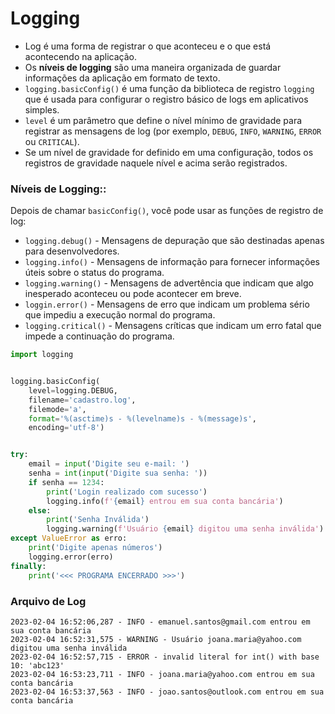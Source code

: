 # Logging


- Log é uma forma de registrar o que aconteceu e o que está acontecendo na aplicação.
- Os **níveis de logging** são uma maneira organizada de guardar informações da aplicação em formato de texto.
- ``logging.basicConfig()`` é uma função da biblioteca de registro ``logging`` que é usada para configurar o registro básico de logs em aplicativos simples.
- ``level`` é um parâmetro que define o nível mínimo de gravidade para registrar as mensagens de log (por exemplo, ``DEBUG``, ``INFO``, ``WARNING``, ``ERROR`` ou ``CRITICAL``).
- Se um nível de gravidade for definido em uma configuração, todos os registros de gravidade naquele nível e acima serão registrados.


### Níveis de Logging::


Depois de chamar ``basicConfig()``, você pode usar as funções de registro de log:


- ``logging.debug()`` - Mensagens de depuração que são destinadas apenas para desenvolvedores.
- ``logging.info()`` - Mensagens de informação para fornecer informações úteis sobre o status do programa.
- ``logging.warning()`` - Mensagens de advertência que indicam que algo inesperado aconteceu ou pode acontecer em breve.
- ``loggin.error()`` - Mensagens de erro que indicam um problema sério que impediu a execução normal do programa. 
- ``logging.critical()`` - Mensagens críticas que indicam um erro fatal que impede a continuação do programa.


````python
import logging


logging.basicConfig(
    level=logging.DEBUG, 
    filename='cadastro.log',
    filemode='a',
    format='%(asctime)s - %(levelname)s - %(message)s',
    encoding='utf-8')


try:
    email = input('Digite seu e-mail: ')
    senha = int(input('Digite sua senha: '))
    if senha == 1234:
        print('Login realizado com sucesso')
        logging.info(f'{email} entrou em sua conta bancária')
    else:
        print('Senha Inválida')
        logging.warning(f'Usuário {email} digitou uma senha inválida')
except ValueError as erro:
    print('Digite apenas números')
    logging.error(erro)
finally:
    print('<<< PROGRAMA ENCERRADO >>>')
````


### Arquivo de Log


````
2023-02-04 16:52:06,287 - INFO - emanuel.santos@gmail.com entrou em sua conta bancária
2023-02-04 16:52:31,575 - WARNING - Usuário joana.maria@yahoo.com digitou uma senha inválida
2023-02-04 16:52:57,715 - ERROR - invalid literal for int() with base 10: 'abc123'
2023-02-04 16:53:23,711 - INFO - joana.maria@yahoo.com entrou em sua conta bancária
2023-02-04 16:53:37,563 - INFO - joao.santos@outlook.com entrou em sua conta bancária
````